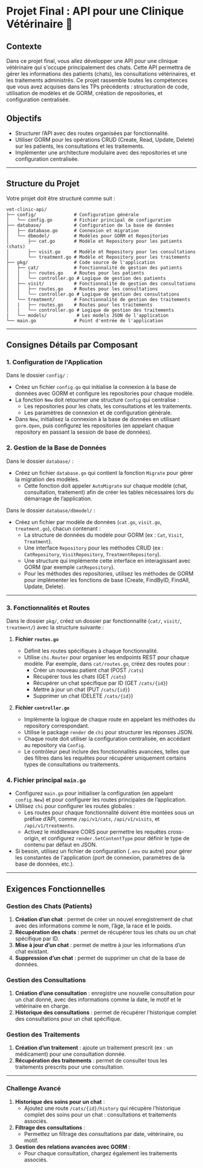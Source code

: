# Projet Final : API pour une Clinique Vétérinaire 🐾

## Contexte

Dans ce projet final, vous allez développer une API pour une clinique vétérinaire qui s'occupe principalement des chats. Cette API permettra de gérer les informations des patients (chats), les consultations vétérinaires, et les traitements administrés. Ce projet rassemble toutes les compétences que vous avez acquises dans les TPs précédents : structuration de code, utilisation de modèles et de GORM, création de repositories, et configuration centralisée.

## Objectifs

- Structurer l’API avec des routes organisées par fonctionnalité.
- Utiliser GORM pour les opérations CRUD (Create, Read, Update, Delete) sur les patients, les consultations et les traitements.
- Implémenter une architecture modulaire avec des repositories et une configuration centralisée.

---

## Structure du Projet

Votre projet doit être structuré comme suit :

```
vet-clinic-api/
├── config/              # Configuration générale
│   └── config.go        # Fichier principal de configuration
├── database/            # Configuration de la base de données
│   ├── database.go      # Connexion et migration
│   └── dbmodel/         # Modèles pour GORM et Repositories
│       ├── cat.go       # Modèle et Repository pour les patients (chats)
│       ├── visit.go     # Modèle et Repository pour les consultations
│       └── treatment.go # Modèle et Repository pour les traitements
├── pkg/                 # Code source de l'application
│   ├── cat/             # Fonctionnalité de gestion des patients
│   │   ├── routes.go    # Routes pour les patients
│   │   └── controller.go # Logique de gestion des patients
│   ├── visit/           # Fonctionnalité de gestion des consultations
│   │   ├── routes.go    # Routes pour les consultations
│   │   └── controller.go # Logique de gestion des consultations
│   └── treatment/       # Fonctionnalité de gestion des traitements
│   |   ├── routes.go    # Routes pour les traitements
│   |   └── controller.go # Logique de gestion des traitements
|   └── models/           # Les models JSON de l'application
└── main.go              # Point d'entrée de l'application
```

---

## Consignes Détails par Composant

### 1. Configuration de l'Application

Dans le dossier `config/` :

- Créez un fichier `config.go` qui initialise la connexion à la base de données avec GORM et configure les repositories pour chaque modèle.
- La fonction `New` doit retourner une structure `Config` qui centralise :
  - Les repositories pour les chats, les consultations et les traitements.
  - Les paramètres de connexion et de configuration générale.
- Dans `New`, initialisez la connexion à la base de données en utilisant `gorm.Open`, puis configurez les repositories (en appelant chaque repository en passant la session de base de données).

### 2. Gestion de la Base de Données

Dans le dossier `database/` :

- Créez un fichier `database.go` qui contient la fonction `Migrate` pour gérer la migration des modèles.
  - Cette fonction doit appeler `AutoMigrate` sur chaque modèle (chat, consultation, traitement) afin de créer les tables nécessaires lors du démarrage de l’application.

Dans le dossier `database/dbmodel/` :

- Créez un fichier par modèle de données (`cat.go`, `visit.go`, `treatment.go`), chacun contenant :
  - La structure de données du modèle pour GORM (ex : `Cat`, `Visit`, `Treatment`).
  - Une interface `Repository` pour les méthodes CRUD (ex : `CatRepository`, `VisitRepository`, `TreatmentRepository`).
  - Une structure qui implémente cette interface en interagissant avec GORM (par exemple `catRepository`).
  - Pour les méthodes des repositories, utilisez les méthodes de GORM pour implémenter les fonctions de base (Create, FindByID, FindAll, Update, Delete).

---

### 3. Fonctionnalités et Routes

Dans le dossier `pkg/`, créez un dossier par fonctionnalité (`cat/`, `visit/`, `treatment/`) avec la structure suivante :

1. **Fichier `routes.go`**

   - Définit les routes spécifiques à chaque fonctionnalité.
   - Utilise `chi.Router` pour organiser les endpoints REST pour chaque modèle. Par exemple, dans `cat/routes.go`, créez des routes pour :
     - Créer un nouveau patient chat (POST `/cats`)
     - Récupérer tous les chats (GET `/cats`)
     - Récupérer un chat spécifique par ID (GET `/cats/{id}`)
     - Mettre à jour un chat (PUT `/cats/{id}`)
     - Supprimer un chat (DELETE `/cats/{id}`)

2. **Fichier `controller.go`**
   - Implémente la logique de chaque route en appelant les méthodes du repository correspondant.
   - Utilise le package `render` de `chi` pour structurer les réponses JSON.
   - Chaque route doit utiliser la configuration centralisée, en accédant au repository via `Config`.
   - Le contrôleur peut inclure des fonctionnalités avancées, telles que des filtres dans les requêtes pour récupérer uniquement certains types de consultations ou traitements.

### 4. Fichier principal `main.go`

- Configurez `main.go` pour initialiser la configuration (en appelant `config.New`) et pour configurer les routes principales de l’application.
- Utilisez `chi` pour configurer les routes globales :
  - Les routes pour chaque fonctionnalité doivent être montées sous un préfixe d’API, comme `/api/v1/cats`, `/api/v1/visits`, et `/api/v1/treatments`.
  - Activez le middleware CORS pour permettre les requêtes cross-origin, et configurez `render.SetContentType` pour définir le type de contenu par défaut en JSON.
- Si besoin, utilisez un fichier de configuration (`.env` ou autre) pour gérer les constantes de l'application (port de connexion, paramètres de la base de données, etc.).

---

## Exigences Fonctionnelles

### Gestion des Chats (Patients)

1. **Création d’un chat** : permet de créer un nouvel enregistrement de chat avec des informations comme le nom, l’âge, la race et le poids.
2. **Récupération des chats** : permet de récupérer tous les chats ou un chat spécifique par ID.
3. **Mise à jour d’un chat** : permet de mettre à jour les informations d’un chat existant.
4. **Suppression d’un chat** : permet de supprimer un chat de la base de données.

### Gestion des Consultations

1. **Création d’une consultation** : enregistre une nouvelle consultation pour un chat donné, avec des informations comme la date, le motif et le vétérinaire en charge.
2. **Historique des consultations** : permet de récupérer l'historique complet des consultations pour un chat spécifique.

### Gestion des Traitements

1. **Création d’un traitement** : ajoute un traitement prescrit (ex : un médicament) pour une consultation donnée.
2. **Récupération des traitements** : permet de consulter tous les traitements prescrits pour une consultation.

---

### Challenge Avancé

1. **Historique des soins pour un chat** :
   - Ajoutez une route `/cats/{id}/history` qui récupère l’historique complet des soins pour un chat : consultations et traitements associés.
2. **Filtrage des consultations** :
   - Permettez un filtrage des consultations par date, vétérinaire, ou motif.
3. **Gestion des relations avancées avec GORM** :
   - Pour chaque consultation, chargez également les traitements associés.
